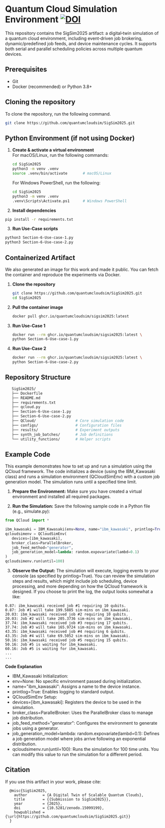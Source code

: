 
# Quantum Cloud Simulation Environment [![DOI](https://zenodo.org/badge/DOI/10.5281/zenodo.15232883.svg)](https://doi.org/10.5281/zenodo.15232883)


This repository contains the SigSim2025 artifact: a digital‑twin simulation of a quantum cloud environment, including event‑driven job brokering, dynamic/predefined job feeds, and device maintenance cycles. It supports both serial and parallel scheduling policies across multiple quantum devices.

## Prerequisites

- Git  
- Docker (recommended) or Python 3.8+

## Cloning the repository
To clone the repository, run the following command. 
```bash
git clone https://github.com/quantumcloudsim/SigSim2025.git
```

## Python Environment (if not using Docker)

1. **Create & activate a virtual environment**  
   For macOS/Linux, run the following commands: 
   ```bash
   cd SigSim2025
   python3 -m venv .venv
   source .venv/bin/activate       # macOS/Linux
   ```
   For Windows PowerShell, run the following: 
   ```bash
   cd SigSim2025
   python3 -m venv .venv
   .venv\Scripts\Activate.ps1      # Windows PowerShell
   ```
3.	**Install dependencies**
   ```bash
   pip install -r requirements.txt
   ```
3.	**Run Use‑Case scripts**
   ```bash
   python3 Section-6-Use-case-1.py
   python3 Section-6-Use-case-2.py
   ```
## Containerized Artifact 
We also generated an image for this work and made it public. You can fetch the container and reproduce the experiments via Docker.

1. **Clone the repository**
   ```bash 
   git clone https://github.com/quantumcloudsim/SigSim2025.git
   cd SigSim2025
   ```
2. **Pull the container image**

   ```bash
   docker pull ghcr.io/quantumcloudsim/sigsim2025:latest
   ```
3. **Run Use-Case 1**

    ```bash
    docker run --rm ghcr.io/quantumcloudsim/sigsim2025:latest \
    python Section-6-Use-case-1.py
    ```
3. **Run Use-Case 2**

    ```bash
    docker run --rm ghcr.io/quantumcloudsim/sigsim2025:latest \
    python Section-6-Use-case-2.py
    ```
## Repository Structure

   ```bash
      SigSim2025/
      ├── Dockerfile
      ├── README.md
      ├── requirements.txt
      ├── qcloud.py
      ├── Section-6-Use-case-1.py
      ├── Section-6-Use-case-2.py
      ├── QCloud/                  # Core simulation code
      ├── configs/                 # Configuration files
      ├── results/                 # Experiment outputs
      ├── synth_job_batches/       # Job definitions
      └── utility_functions/       # Helper scripts
   ```

## Example Code

This example demonstrates how to set up and run a simulation using the QCloud framework. The code initializes a device (using the IBM_Kawasaki class) and runs a simulation environment (QCloudSimEnv) with a custom job generation model. The simulation runs until a specified time limit.

1.	**Prepare the Environment:**
Make sure you have created a virtual environment and installed all required packages.

2.	**Run the Simulation:**
Save the following sample code in a Python file (e.g., simulate.py):

   ```python
   from QCloud import *

   ibm_kawasaki = IBM_Kawasaki(env=None, name="ibm_kawasaki", printlog=True)
   qcloudsimenv = QCloudSimEnv(
      devices=[ibm_kawasaki],
      broker_class=ParallelBroker,
      job_feed_method="generator",
      job_generation_model=lambda: random.expovariate(lambd=0.1)
   )
   qcloudsimenv.run(until=100)
   ```
3.	**Observe the Output:**
The simulation will execute, logging events to your console (as specified by printlog=True). You can review the simulation steps and results, which might include job scheduling, device processing, and more depending on how the QCloud framework is designed. If you choose to print the log, the output looks somewhat a like: 

```
0.87: ibm_kawasaki received job #1 requiring 10 qubits.
0.87: Job #1 will take 199.5885 sim-mins on ibm_kawasaki.
20.03: ibm_kawasaki received job #2 requiring 10 qubits.
20.03: Job #2 will take 205.3736 sim-mins on ibm_kawasaki.
37.74: ibm_kawasaki received job #3 requiring 17 qubits.
37.74: Job #3 will take 165.9724 sim-mins on ibm_kawasaki.
43.35: ibm_kawasaki received job #4 requiring 6 qubits.
43.35: Job #4 will take 69.5052 sim-mins on ibm_kawasaki.
50.16: ibm_kawasaki received job #5 requiring 15 qubits.
50.16: Job #5 is waiting for ibm_kawasaki.
60.16: Job #5 is waiting for ibm_kawasaki.
...
...
```
**Code Explanation**

-	IBM_Kawasaki Initialization:
   -	env=None: No specific environment passed during initialization.
   -	name="ibm_kawasaki": Assigns a name to the device instance.
   -	printlog=True: Enables logging to standard output.
-	QCloudSimEnv Setup:
   -	devices=[ibm_kawasaki]: Registers the device to be used in the simulation.
   -	broker_class=ParallelBroker: Uses the ParallelBroker class to manage job distribution.
   -	job_feed_method="generator": Configures the environment to generate jobs using a generator.
   -	job_generation_model=lambda: random.expovariate(lambd=0.1): Defines a job generation model where jobs arrive following an exponential distribution.
-	qcloudsimenv.run(until=100): Runs the simulation for 100 time units. You can modify this value to run the simulation for a different period.


## Citation 
If you use this artifact in your work, please cite:
  
   ```
     @misc{SigSim2025,
       author       = {A Digital Twin of Scalable Quantum Clouds},
       title        = {{Submission to SigSim2025}},
       year         = {2025},
       doi          = {10.5281/zenodo.15099199},
       howpublished = {\url{https://github.com/quantumcloudsim/SigSim2025.git}}
     }
   ```
